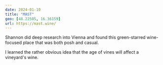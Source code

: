 ```yaml
---
date: 2024-01-10
title: "MAST"
geo: [48.22505, 16.36159]
url: https://mast.wine/
---
```


Shannon did deep research into Vienna and found this green-starred wine-focused place that was both posh and casual.

I learned the rather obvious idea that the age of vines will affect a vineyard's wine.
